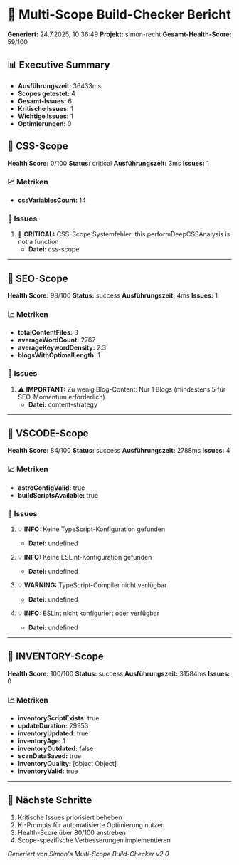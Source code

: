 # 🚀 Multi-Scope Build-Checker Bericht

**Generiert:** 24.7.2025, 10:36:49
**Projekt:** simon-recht
**Gesamt-Health-Score:** 59/100

## 📊 Executive Summary

- **Ausführungszeit:** 36433ms
- **Scopes getestet:** 4
- **Gesamt-Issues:** 6
- **Kritische Issues:** 1
- **Wichtige Issues:** 1
- **Optimierungen:** 0

## 🎯 CSS-Scope

**Health Score:** 0/100
**Status:** critical
**Ausführungszeit:** 3ms
**Issues:** 1

### 📈 Metriken

- **cssVariablesCount:** 14

### 🚨 Issues

1. 🚨 **CRITICAL:** CSS-Scope Systemfehler: this.performDeepCSSAnalysis is not a function
   - **Datei:** css-scope

---

## 🎯 SEO-Scope

**Health Score:** 98/100
**Status:** success
**Ausführungszeit:** 4ms
**Issues:** 1

### 📈 Metriken

- **totalContentFiles:** 3
- **averageWordCount:** 2767
- **averageKeywordDensity:** 2.3
- **blogsWithOptimalLength:** 1

### 🚨 Issues

1. ⚠️ **IMPORTANT:** Zu wenig Blog-Content: Nur 1 Blogs (mindestens 5 für SEO-Momentum erforderlich)
   - **Datei:** content-strategy

---

## 🎯 VSCODE-Scope

**Health Score:** 84/100
**Status:** success
**Ausführungszeit:** 2788ms
**Issues:** 4

### 📈 Metriken

- **astroConfigValid:** true
- **buildScriptsAvailable:** true

### 🚨 Issues

1. 💡 **INFO:** Keine TypeScript-Konfiguration gefunden
   - **Datei:** undefined

2. 💡 **INFO:** Keine ESLint-Konfiguration gefunden
   - **Datei:** undefined

3. 💡 **WARNING:** TypeScript-Compiler nicht verfügbar
   - **Datei:** undefined

4. 💡 **INFO:** ESLint nicht konfiguriert oder verfügbar
   - **Datei:** undefined

---

## 🎯 INVENTORY-Scope

**Health Score:** 100/100
**Status:** success
**Ausführungszeit:** 31584ms
**Issues:** 0

### 📈 Metriken

- **inventoryScriptExists:** true
- **updateDuration:** 29953
- **inventoryUpdated:** true
- **inventoryAge:** 1
- **inventoryOutdated:** false
- **scanDataSaved:** true
- **inventoryQuality:** [object Object]
- **inventoryValid:** true

---

## 🔗 Nächste Schritte

1. Kritische Issues priorisiert beheben
2. KI-Prompts für automatisierte Optimierung nutzen
3. Health-Score über 80/100 anstreben
4. Scope-spezifische Verbesserungen implementieren

*Generiert von Simon's Multi-Scope Build-Checker v2.0*
